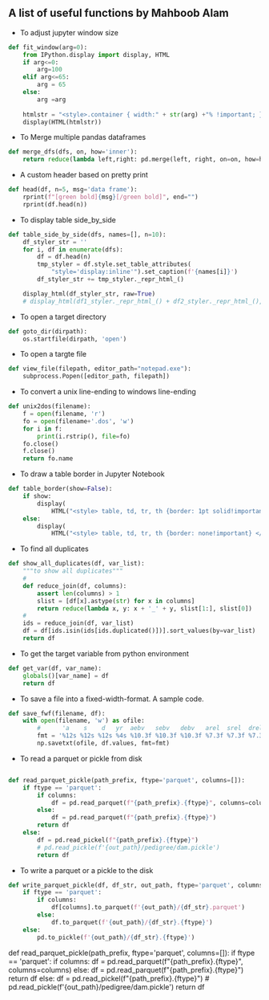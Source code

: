## A list of useful functions by Mahboob Alam

* To adjust jupyter window size
```python
def fit_window(arg=0):
    from IPython.display import display, HTML
    if arg<=0:
        arg=100
    elif arg<=65:
        arg = 65
    else:
        arg =arg
        
    htmlstr = "<style>.container { width:" + str(arg) +"% !important; }</style>"
    display(HTML(htmlstr))
```

* To Merge multiple pandas dataframes

```python
def merge_dfs(dfs, on, how='inner'):
    return reduce(lambda left,right: pd.merge(left, right, on=on, how=how), dfs)
```
* A custom header based on pretty print 
```python
def head(df, n=5, msg='data frame'):
    rprint(f"[green bold]{msg}[/green bold]", end="")
    rprint(df.head(n))
```
* To display table side_by_side
```python
def table_side_by_side(dfs, names=[], n=10):
    df_styler_str = ''
    for i, df in enumerate(dfs):
        df = df.head(n)
        tmp_styler = df.style.set_table_attributes(
            "style='display:inline'").set_caption(f'{names[i]}')
        df_styler_str += tmp_styler._repr_html_()

    display_html(df_styler_str, raw=True)
    # display_html(df1_styler._repr_html_() + df2_styler._repr_html_(), raw=True)
```

* To open a target directory
```python
def goto_dir(dirpath):
    os.startfile(dirpath, 'open')
```
* To open a targte file
```python
def view_file(filepath, editor_path="notepad.exe"):
    subprocess.Popen([editor_path, filepath])
```
* To convert a unix line-ending to windows line-ending
```python
def unix2dos(filename):
    f = open(filename, 'r')
    fo = open(filename+'.dos', 'w')
    for i in f:
        print(i.rstrip(), file=fo)
    fo.close()
    f.close()
    return fo.name
```
* To draw a table border in Jupyter Notebook
```python
def table_border(show=False):
    if show:
        display(
            HTML("<style> table, td, tr, th {border: 1pt solid!important} </style>"))
    else:
        display(
            HTML("<style> table, td, tr, th {border: none!important} </style>"))
```

* To find all duplicates
```python
def show_all_duplicates(df, var_list):
    """to show all duplicates"""
    #
    def reduce_join(df, columns):
        assert len(columns) > 1
        slist = [df[x].astype(str) for x in columns]
        return reduce(lambda x, y: x + '_' + y, slist[1:], slist[0])
    #
    ids = reduce_join(df, var_list)
    df = df[ids.isin(ids[ids.duplicated()])].sort_values(by=var_list)
    return df
```
* To get the target variable from python environment
```python
def get_var(df, var_name):
    globals()[var_name] = df
    return df
```
* To save a file into a fixed-width-format. A sample code.
```python
def save_fwf(filename, df):
    with open(filename, 'w') as ofile:
        #      'a    s    d   yr  aebv   sebv   debv   arel  srel  drel '
        fmt = '%12s %12s %12s %4s %10.3f %10.3f %10.3f %7.3f %7.3f %7.3f'
        np.savetxt(ofile, df.values, fmt=fmt)
```        
* To read a parquet or pickle from disk
```python

def read_parquet_pickle(path_prefix, ftype='parquet', columns=[]):
    if ftype == 'parquet':
        if columns:
            df = pd.read_parquet(f"{path_prefix}.{ftype}", columns=columns)
        else:
            df = pd.read_parquet(f"{path_prefix}.{ftype}")
        return df
    else:
        df = pd.read_pickel(f"{path_prefix}.{ftype}")
        # pd.read_pickle(f'{out_path}/pedigree/dam.pickle')
        return df
```
* To write a parquet or a pickle to the disk
```python
def write_parquet_pickle(df, df_str, out_path, ftype='parquet', columns=[]):
    if ftype == 'parquet':
        if columns:
            df[columns].to_parquet(f'{out_path}/{df_str}.parquet')
        else:
            df.to_parquet(f'{out_path}/{df_str}.{ftype}')
    else:
        pd.to_pickle(f'{out_path}/{df_str}.{ftype}')
```









def read_parquet_pickle(path_prefix, ftype='parquet', columns=[]):
    if ftype == 'parquet':
        if columns:
            df = pd.read_parquet(f"{path_prefix}.{ftype}", columns=columns)
        else:
            df = pd.read_parquet(f"{path_prefix}.{ftype}")
        return df
    else:
        df = pd.read_pickel(f"{path_prefix}.{ftype}")
        # pd.read_pickle(f'{out_path}/pedigree/dam.pickle')
        return df

```

